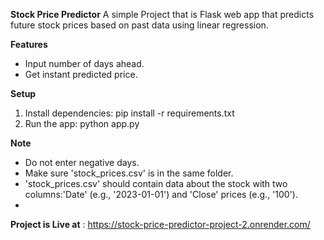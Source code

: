 **Stock Price Predictor**
A simple Project that is Flask web app that predicts future stock prices based on past data using linear regression.

**Features**
- Input number of days ahead.
- Get instant predicted price.
  
**Setup**
1. Install dependencies:
    pip install -r requirements.txt
2. Run the app:
    python app.py
   
**Note**
- Do not enter negative days.
- Make sure 'stock_prices.csv' is in the same folder.
- 'stock_prices.csv' should contain data about the stock with two columns:'Date' (e.g., '2023-01-01') and 'Close' prices (e.g., '100').
- 
**Project is Live at** : https://stock-price-predictor-project-2.onrender.com/
